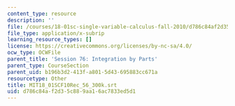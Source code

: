 ```yaml
---
content_type: resource
description: ''
file: /courses/18-01sc-single-variable-calculus-fall-2010/d786c84af2d35c889aa16ac7833ed5d1_MIT18_01SCF10Rec_56_300k.vtt
file_type: application/x-subrip
learning_resource_types: []
license: https://creativecommons.org/licenses/by-nc-sa/4.0/
ocw_type: OCWFile
parent_title: 'Session 76: Integration by Parts'
parent_type: CourseSection
parent_uid: b196b3d2-413f-a801-5d43-695883cc671a
resourcetype: Other
title: MIT18_01SCF10Rec_56_300k.srt
uid: d786c84a-f2d3-5c88-9aa1-6ac7833ed5d1
---
```

